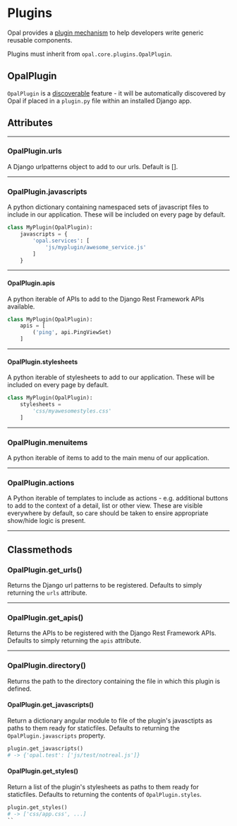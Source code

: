 # Plugins

Opal provides a [plugin mechanism](../guides/plugins.md) to help developers write
generic reusable components.

Plugins must inherit from `opal.core.plugins.OpalPlugin`.

## OpalPlugin

`OpalPlugin` is a [discoverable](../guides/discoverable.md) feature - it will be
automatically discovered by Opal if placed in a `plugin.py` file within an
installed Django app.

## Attributes

- - -

### OpalPlugin.urls

A Django urlpatterns object to add to our urls. Default is [].

- - -

### OpalPlugin.javascripts

A python dictionary containing namespaced sets of javascript files to include in our
application. These will be included on every page by default.

```python
class MyPlugin(OpalPlugin):
    javascripts = {
        'opal.services': [
            'js/myplugin/awesome_service.js'
        ]
    }
```

- - -

#### OpalPlugin.apis

A python iterable of APIs to add to the Django Rest Framework APIs available.

```python
class MyPlugin(OpalPlugin):
    apis = [
        ('ping', api.PingViewSet)
    ]
```

- - -

#### OpalPlugin.stylesheets

A python iterable of stylesheets to add to our application. These will be included on every
page by default.


```python
class MyPlugin(OpalPlugin):
    stylesheets =
        'css/myawesomestyles.css'
    ]
```

- - -

### OpalPlugin.menuitems

A python iterable of items to add to the main menu of our application.

- - -

### OpalPlugin.actions

A Python iterable of templates to include as actions - e.g. additional buttons to add to the
context of a detail, list or other view. These are visible everywhere by default, so care should
be taken to ensire appropriate show/hide logic is present.

- - -

## Classmethods

### OpalPlugin.get_urls()

Returns the Django url patterns to be registered. Defaults to simply returning the `urls`
attribute.

- - -

### OpalPlugin.get_apis()

Returns the APIs to be registered with the Django Rest Framework APIs. Defaults to simply
returning the `apis` attribute.

- - -

### OpalPlugin.directory()

Returns the path to the directory containing the file in which this plugin is defined.

#### OpalPlugin.get_javascripts()

Return a dictionary angular module to file of the plugin's javasctipts as paths to them ready for staticfiles.
Defaults to returning the `OpalPlugin.javascripts` property.

```python
plugin.get_javascripts()
# -> {'opal.test': ['js/test/notreal.js']}
```

#### OpalPlugin.get_styles()

Return a list of the plugin's stylesheets as paths to them ready for staticfiles.
Defaults to returning the contents of `OpalPlugin.styles`.

```python
plugin.get_styles()
# -> ['css/app.css', ...]
``
